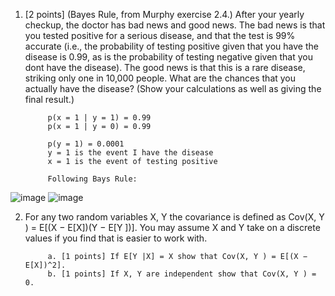 1. [2 points] (Bayes Rule, from Murphy exercise 2.4.) After your yearly checkup, the doctor has bad news and
good news. The bad news is that you tested positive for a serious disease, and that the test is 99% accurate
(i.e., the probability of testing positive given that you have the disease is 0.99, as is the probability of testing
negative given that you dont have the disease). The good news is that this is a rare disease, striking only one
in 10,000 people. What are the chances that you actually have the disease? (Show your calculations as well as
giving the final result.)

            p(x = 1 | y = 1) = 0.99
            p(x = 1 | y = 0) = 0.99
            
            p(y = 1) = 0.0001
            y = 1 is the event I have the disease
            x = 1 is the event of testing positive

            Following Bays Rule:

![image](https://user-images.githubusercontent.com/16582383/136335845-7d9954d8-20f9-4363-8261-ac7af3784b94.png)
![image](https://user-images.githubusercontent.com/16582383/136336733-d4c0b96e-903a-48f9-8f91-991175436ed2.png)

2. For any two random variables X, Y the covariance is defined as Cov(X, Y ) = E[(X − E[X])(Y − E[Y ])]. You
may assume X and Y take on a discrete values if you find that is easier to work with.

            a. [1 points] If E[Y |X] = X show that Cov(X, Y ) = E[(X − E[X])^2].
            b. [1 points] If X, Y are independent show that Cov(X, Y ) = 0.






